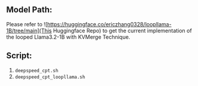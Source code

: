 ## Model Path:
Please refer to ![https://huggingface.co/ericzhang0328/loopllama-1B/tree/main](This Huggingface Repo) to get the current implementation of the looped Llama3.2-1B with KVMerge Technique.

## Script:

1. `deepspeed_cpt.sh`
2. `deepspeed_cpt_loopllama.sh`
